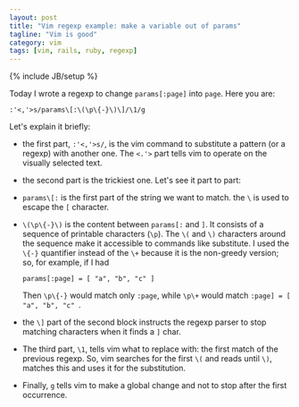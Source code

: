 ```yaml
---
layout: post
title: "Vim regexp example: make a variable out of params"
tagline: "Vim is good"
category: vim
tags: [vim, rails, ruby, regexp]
---
```

{% include JB/setup %}

Today I wrote a regexp to change `params[:page]` into `page`. Here you
are:

    :'<,'>s/params\[:\(\p\{-}\)\]/\1/g

Let's explain it briefly:

* the first part, `:'<,'>s/`, is the vim command to substitute a pattern
   (or a regexp) with another one. The `<.'>` part tells vim to operate
   on the visually selected text.

* the second part is the trickiest one. Let's see it part to part:

* `params\[:` is the first part of the string we want to match. the `\`
   is used to escape the `[` character.

* `\(\p\{-}\)` is the content between `params[:` and `]`. It consists
   of a sequence of printable characters (`\p`). The `\(` and `\)`
characters around the sequence make it accessible to commands like
substitute.  I used the `\{-}` quantifier instead of the `\+` because it
is the non-greedy version; so, for example, if I had

      params[:page] = [ "a", "b", "c" ]


     Then `\p\{-}` would match only `:page`, while `\p\+` would match 
`:page] = [ "a", "b", "c" `.

* the `\]` part of the second block instructs the regexp parser to stop
  matching characters when it finds a `]` char.

* The third part, `\1`, tells vim what to replace with: the first match
  of the previous regexp. So, vim searches for the first `\(` and reads
until `\)`, matches this and uses it for the substitution.

* Finally, `g` tells vim to make a global change and not to stop after
   the first occurrence.

